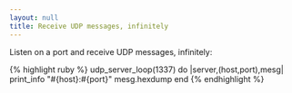 ```yaml
---
layout: null
title: Receive UDP messages, infinitely
---
```


Listen on a port and receive UDP messages, infinitely:

{% highlight ruby %}
udp_server_loop(1337) do |server,(host,port),mesg|
  print_info "#{host}:#{port}"
  mesg.hexdump
end
{% endhighlight %}
